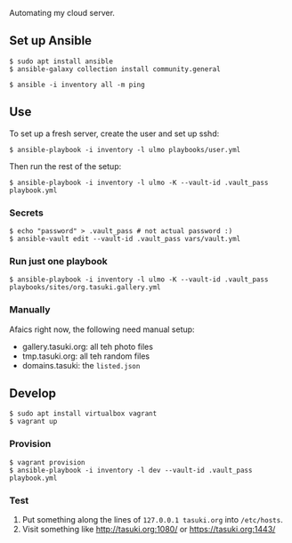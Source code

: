 Automating my cloud server.

## Set up Ansible

    $ sudo apt install ansible
    $ ansible-galaxy collection install community.general

    $ ansible -i inventory all -m ping

## Use

To set up a fresh server, create the user and set up sshd:

    $ ansible-playbook -i inventory -l ulmo playbooks/user.yml

Then run the rest of the setup:

    $ ansible-playbook -i inventory -l ulmo -K --vault-id .vault_pass playbook.yml

### Secrets

    $ echo "password" > .vault_pass # not actual password :)
    $ ansible-vault edit --vault-id .vault_pass vars/vault.yml

### Run just one playbook

    $ ansible-playbook -i inventory -l ulmo -K --vault-id .vault_pass playbooks/sites/org.tasuki.gallery.yml

### Manually

Afaics right now, the following need manual setup:

- gallery.tasuki.org: all teh photo files
- tmp.tasuki.org: all teh random files
- domains.tasuki: the `listed.json`

## Develop

    $ sudo apt install virtualbox vagrant
    $ vagrant up

### Provision

    $ vagrant provision
    $ ansible-playbook -i inventory -l dev --vault-id .vault_pass playbook.yml

### Test

1. Put something along the lines of `127.0.0.1 tasuki.org` into `/etc/hosts`.
2. Visit something like http://tasuki.org:1080/ or https://tasuki.org:1443/

